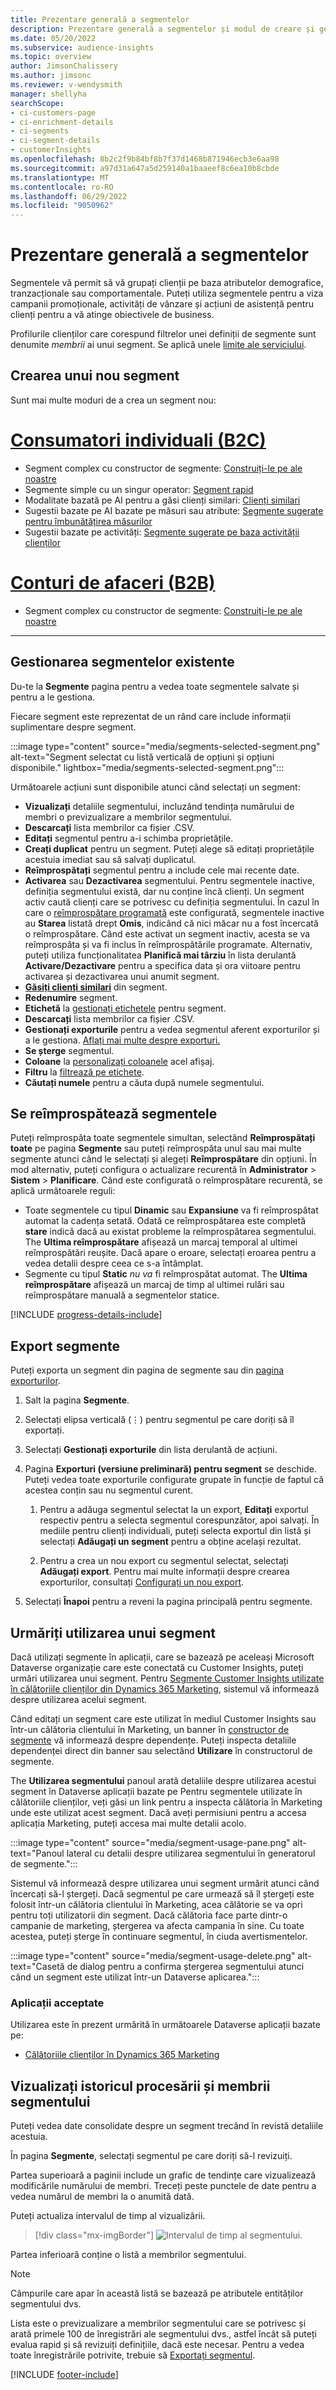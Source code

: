 ```yaml
---
title: Prezentare generală a segmentelor
description: Prezentare generală a segmentelor și modul de creare și gestionare a acestora.
ms.date: 05/20/2022
ms.subservice: audience-insights
ms.topic: overview
author: JimsonChalissery
ms.author: jimsonc
ms.reviewer: v-wendysmith
manager: shellyha
searchScope:
- ci-customers-page
- ci-enrichment-details
- ci-segments
- ci-segment-details
- customerInsights
ms.openlocfilehash: 8b2c2f9b84bf8b7f37d1468b871946ecb3e6aa98
ms.sourcegitcommit: a97d31a647a5d259140a1baaeef8c6ea10b8cbde
ms.translationtype: MT
ms.contentlocale: ro-RO
ms.lasthandoff: 06/29/2022
ms.locfileid: "9050962"
---
```

# <a name="segments-overview"></a>Prezentare generală a segmentelor

Segmentele vă permit să vă grupați clienții pe baza atributelor demografice, tranzacționale sau comportamentale. Puteți utiliza segmentele pentru a viza campanii promoționale, activități de vânzare și acțiuni de asistență pentru clienți pentru a vă atinge obiectivele de business.

Profilurile clienților care corespund filtrelor unei definiții de segmente sunt denumite *membrii* ai unui segment. Se aplică unele [limite ale serviciului](/dynamics365/customer-insights/service-limits).

## <a name="create-a-new-segment"></a>Crearea unui nou segment

Sunt mai multe moduri de a crea un segment nou: 

# <a name="individual-consumers-b-to-c"></a>[Consumatori individuali (B2C)](#tab/b2c)

- Segment complex cu constructor de segmente: [Construiți-le pe ale noastre](segment-builder.md#create-a-new-segment) 
- Segmente simple cu un singur operator: [Segment rapid](segment-builder.md#quick-segments) 
- Modalitate bazată pe AI pentru a găsi clienți similari: [Clienți similari](find-similar-customer-segments.md) 
- Sugestii bazate pe AI bazate pe măsuri sau atribute: [Segmente sugerate pentru îmbunătățirea măsurilor](suggested-segments.md) 
- Sugestii bazate pe activități: [Segmente sugerate pe baza activității clienților](suggested-segments-activity.md) 

# <a name="business-accounts-b-to-b"></a>[Conturi de afaceri (B2B)](#tab/b2b)

- Segment complex cu constructor de segmente: [Construiți-le pe ale noastre](segment-builder.md#create-a-new-segment)

---

## <a name="manage-existing-segments"></a>Gestionarea segmentelor existente

Du-te la **Segmente** pagina pentru a vedea toate segmentele salvate și pentru a le gestiona.

Fiecare segment este reprezentat de un rând care include informații suplimentare despre segment.

:::image type="content" source="media/segments-selected-segment.png" alt-text="Segment selectat cu listă verticală de opțiuni și opțiuni disponibile." lightbox="media/segments-selected-segment.png":::

Următoarele acțiuni sunt disponibile atunci când selectați un segment:

- **Vizualizați** detaliile segmentului, incluzând tendința numărului de membri o previzualizare a membrilor segmentului.
- **Descarcați** lista membrilor ca fișier .CSV.
- **Editați** segmentul pentru a-i schimba proprietățile.
- **Creați duplicat** pentru un segment. Puteți alege să editați proprietățile acestuia imediat sau să salvați duplicatul.
- **Reîmprospătați** segmentul pentru a include cele mai recente date.
- **Activarea** sau **Dezactivarea** segmentului. Pentru segmentele inactive, definiția segmentului există, dar nu conține încă clienți. Un segment activ caută clienți care se potrivesc cu definiția segmentului. În cazul în care o [reîmprospătare programată](system.md#schedule-tab) este configurată, segmentele inactive au **Starea** listată drept **Omis**, indicând că nici măcar nu a fost încercată o reîmprospătare. Când este activat un segment inactiv, acesta se va reîmprospăta și va fi inclus în reîmprospătările programate.
  Alternativ, puteți utiliza funcționalitatea **Planifică mai târziu** în lista derulantă **Activare/Dezactivare** pentru a specifica data și ora viitoare pentru activarea și dezactivarea unui anumit segment.
- **[Găsiți clienți similari](find-similar-customer-segments.md)** din segment.
- **Redenumire** segment.
- **Etichetă** la [gestionați etichetele](work-with-tags-columns.md#manage-tags) pentru segment.
- **Descarcați** lista membrilor ca fișier .CSV.
- **Gestionați exporturile** pentru a vedea segmentul aferent exporturilor și a le gestiona. [Aflați mai multe despre exporturi.](export-destinations.md)
- **Se șterge** segmentul.
- **Coloane** la [personalizați coloanele](work-with-tags-columns.md#customize-columns) acel afișaj.
- **Filtru** la [filtrează pe etichete](work-with-tags-columns.md#filter-on-tags).
- **Căutați numele** pentru a căuta după numele segmentului.

## <a name="refresh-segments"></a>Se reîmprospătează segmentele

Puteți reîmprospăta toate segmentele simultan, selectând **Reîmprospătați toate** pe pagina **Segmente** sau puteți reîmprospăta unul sau mai multe segmente atunci când le selectați și alegeți **Reîmprospătare** din opțiuni. În mod alternativ, puteți configura o actualizare recurentă în **Administrator** > **Sistem** > **Planificare**. Când este configurată o reîmprospătare recurentă, se aplică următoarele reguli:

- Toate segmentele cu tipul **Dinamic** sau **Expansiune** va fi reîmprospătat automat la cadența setată. Odată ce reîmprospătarea este completă **stare** indică dacă au existat probleme la reîmprospătarea segmentului. The **Ultima reîmprospătare** afișează un marcaj temporal al ultimei reîmprospătări reușite. Dacă apare o eroare, selectați eroarea pentru a vedea detalii despre ceea ce s-a întâmplat.
- Segmente cu tipul **Static** *nu va* fi reîmprospătat automat. The **Ultima reîmprospătare** afișează un marcaj de timp al ultimei rulări sau reîmprospătare manuală a segmentelor statice.

[!INCLUDE [progress-details-include](includes/progress-details-pane.md)]

## <a name="export-segments"></a>Export segmente

Puteți exporta un segment din pagina de segmente sau din [pagina exporturilor](export-destinations.md). 

1. Salt la pagina **Segmente**.

1. Selectați elipsa verticală (&vellip;) pentru segmentul pe care doriți să îl exportați.

1. Selectați **Gestionați exporturile** din lista derulantă de acțiuni.

1. Pagina **Exporturi (versiune preliminară) pentru segment** se deschide. Puteți vedea toate exporturile configurate grupate în funcție de faptul că acestea conțin sau nu segmentul curent.

   1. Pentru a adăuga segmentul selectat la un export, **Editați** exportul respectiv pentru a selecta segmentul corespunzător, apoi salvați. În mediile pentru clienți individuali, puteți selecta exportul din listă și selectați **Adăugați un segment** pentru a obține același rezultat.

   1. Pentru a crea un nou export cu segmentul selectat, selectați **Adăugați export**. Pentru mai multe informații despre crearea exporturilor, consultați [Configurați un nou export](export-destinations.md#set-up-a-new-export).

1. Selectați **Înapoi** pentru a reveni la pagina principală pentru segmente.

## <a name="track-usage-of-a-segment"></a>Urmăriți utilizarea unui segment

Dacă utilizați segmente în aplicații, care se bazează pe aceleași Microsoft Dataverse organizație care este conectată cu Customer Insights, puteți urmări utilizarea unui segment. Pentru [Segmente Customer Insights utilizate în călătoriile clienților din Dynamics 365 Marketing](/dynamics365/marketing/real-time-marketing-ci-profile), sistemul vă informează despre utilizarea acelui segment.

Când editați un segment care este utilizat în mediul Customer Insights sau într-un călătoria clientului în Marketing, un banner în [constructor de segmente](segment-builder.md) vă informează despre dependențe. Puteți inspecta detaliile dependenței direct din banner sau selectând **Utilizare** în constructorul de segmente.

The **Utilizarea segmentului** panoul arată detaliile despre utilizarea acestui segment în Dataverse aplicații bazate pe Pentru segmentele utilizate în călătoriile clienților, veți găsi un link pentru a inspecta călătoria în Marketing unde este utilizat acest segment. Dacă aveți permisiuni pentru a accesa aplicația Marketing, puteți accesa mai multe detalii acolo.

:::image type="content" source="media/segment-usage-pane.png" alt-text="Panoul lateral cu detalii despre utilizarea segmentului în generatorul de segmente.":::

Sistemul vă informează despre utilizarea unui segment urmărit atunci când încercați să-l ștergeți. Dacă segmentul pe care urmează să îl ștergeți este folosit într-un călătoria clientului în Marketing, acea călătorie se va opri pentru toți utilizatorii din segment. Dacă călătoria face parte dintr-o campanie de marketing, ștergerea va afecta campania în sine. Cu toate acestea, puteți șterge în continuare segmentul, în ciuda avertismentelor.

:::image type="content" source="media/segment-usage-delete.png" alt-text="Casetă de dialog pentru a confirma ștergerea segmentului atunci când un segment este utilizat într-un Dataverse aplicarea.":::

### <a name="supported-apps"></a>Aplicații acceptate

Utilizarea este în prezent urmărită în următoarele Dataverse aplicații bazate pe:

- [Călătoriile clienților în Dynamics 365 Marketing](/dynamics365/marketing/real-time-marketing-ci-profile)

## <a name="view-processing-history-and-segment-members"></a>Vizualizați istoricul procesării și membrii segmentului

Puteți vedea date consolidate despre un segment trecând în revistă detaliile acestuia.

În pagina **Segmente**, selectați segmentul pe care doriți să-l revizuiți.

Partea superioară a paginii include un grafic de tendințe care vizualizează modificările numărului de membri. Treceți peste punctele de date pentru a vedea numărul de membri la o anumită dată.

Puteți actualiza intervalul de timp al vizualizării.

> [!div class="mx-imgBorder"]
> ![Intervalul de timp al segmentului.](media/segment-time-range.png "Intervalul de timp al segmentului")

Partea inferioară conține o listă a membrilor segmentului.

> [!NOTE]
> Câmpurile care apar în această listă se bazează pe atributele entităților segmentului dvs.
>
>Lista este o previzualizare a membrilor segmentului care se potrivesc și arată primele 100 de înregistrări ale segmentului dvs., astfel încât să puteți evalua rapid și să revizuiți definițiile, dacă este necesar. Pentru a vedea toate înregistrările potrivite, trebuie să [Exportați segmentul](export-destinations.md).

[!INCLUDE [footer-include](includes/footer-banner.md)]
